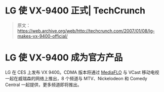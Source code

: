# LG 使 VX-9400 正式| TechCrunch

> 原文：<https://web.archive.org/web/http://techcrunch.com/2007/01/08/lg-makes-vx-9400-official/>

# LG 使 VX-9400 成为官方产品

LG 在 CES 上发布 VX 9400。CDMA 版本将通过 [MediaFLO](https://web.archive.org/web/20130628174228/http://www.qualcomm.com/mediaflo/index.shtml) 与 VCast 移动电视一起在威瑞森的网络上推出，8 个频道与 MTV、Nickelodeon 和 Comedy Central 一起提供，更多频道即将推出。